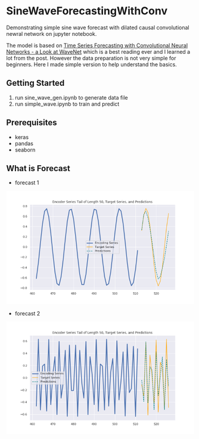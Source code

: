 # SineWaveForecastingWithConv
Demonstrating simple sine wave forecast with dilated causal convolutional newral network on jupyter notebook.

The model is based on [Time Series Forecasting with Convolutional Neural Networks - a Look at WaveNet]( https://jeddy92.github.io/JEddy92.github.io/ts_seq2seq_conv/ ) which is a best reading ever and I learned a lot from the post. However the data preparation is not very simple for beginners. Here I made simple version to help understand the basics.


## Getting Started

1. run sine_wave_gen.ipynb to generate data file
2. run simple_wave.ipynb to train and predict

## Prerequisites

* keras
* pandas
* seaborn

## What is Forecast

* forecast 1

![forecast 1]( images/figure100.png "forecast 1")

* forecast 2

![forecast 2]( images/figure10000.png "forecast 2")
